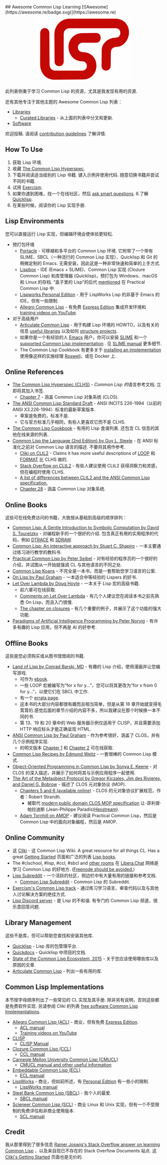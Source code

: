 <div class="github-widget" data-repo="GustavBertram/awesome-common-lisp-learning"></div>
## Awesome Common Lisp Learning [![Awesome](https://awesome.re/badge.svg)](https://awesome.re)

<div align="center">
  <img src="https://raw.githubusercontent.com/GustavBertram/awesome-common-lisp-learning/master/LISP_logo_mid.png">
</div>

此列表侧重于学习 Common Lisp 的资源，尤其是我发现有用的资源.

还有其他专注于其他主题的 Awesome Common Lisp 列表：
- [Libraries](https://github.com/CodyReichert/awesome-cl)
  - [Curated Libraries](https://github.com/vindarel/curated-awesome-cl) - 从上面的列表中分叉和更新.
- [Software](https://github.com/azzamsa/awesome-cl-software)

欢迎投稿. 请阅读 [contribution guidelines](https://github.com/GustavBertram/awesome-common-lisp-learning/blob/master/contributing.md) 了解详情.



## How To Use
1. 获取 Lisp 环境.
2. 收藏 [The Common Lisp Hyperspec](http://www.lispworks.com/documentation/common-lisp.html).
 3. 下载并阅读适当级别的 Lisp 书籍. 键入示例并使用代码. 随意切换书籍并尝试不同的书籍.
4. 试用 [Exercism](http://exercism.io/languages/common-lisp/about).
5. 如果你遇到困难，找一个在线社区，然后 [ask smart questions](http://www.catb.org/esr/faqs/smart-questions.html).
6.了解 [Quicklisp](https://www.quicklisp.org/beta/).
7. 在某些时候，阅读你的 Lisp 实现手册.

## Lisp Environments
您可以直接运行 Lisp 实现，但编辑环境会使体验更轻松.
- 预打包环境
  - [Portacle](https://shinmera.github.io/portacle/)  - 可移植和多平台的 Common Lisp 环境. 它附带了一个带有 SLIME、SBCL（一种流行的 Common Lisp 实现）、Quicklisp 和 Git 的稍微定制的 Emacs. 无需安装，因此这是一种非常快速和简单的上手方式.
  - [Lispbox](https://common-lisp.net/project/lispbox/)  - IDE (Emacs + SLIME)、Common Lisp 实现 (Clozure Common Lisp) 和库管理器 (Quicklisp)，预打包为 Windows、macOS 和 Linux 的存档.  “盒子里的 Lisp”的后代 [mentioned](http://www.gigamonkeys.com/book/lather-rinse-repeat-a-tour-of-the-repl.html) 在 Practical Common Lisp 中.
  - [Lispworks Personal Edition](http://www.lispworks.com/downloads/) - 用于 LispWorks Lisp 的非基于 Emacs 的 IDE，但有一些限制.
  - [Allegro Common Lisp](https://franz.com/products/allegrocl/) - 有免费 [Express Edition](https://franz.com/downloads/clp/survey) 集成开发环境和 [training videos on YouTube](https://www.youtube.com/channel/UCN36UrxtyNBJPaG0kmBJNRw).
- 对于高级用户
  - [Articulate Common Lisp](http://articulate-lisp.com) - 用于构建 Lisp 环境的 HOWTO，以及有关的信息 [useful libraries](http://articulate-lisp.com/project/abcs.html) 以及如何 [structure projects](http://articulate-lisp.com/project/new-project.html).
  - 如果你是一个有经验的人 [Emacs](https://www.gnu.org/software/emacs/) 用户，你可以安装 [SLIME](https://common-lisp.net/project/slime/) 和一个 [supported Common Lisp implementation](https://common-lisp.net/project/slime/doc/html/Platforms.html#Platforms) . 见 [SLIME manual](https://common-lisp.net/project/slime/doc/html/) 更多细节.
  - The Common Lisp Cookbook 有更多关于 [installing an implementation](https://lispcookbook.github.io/cl-cookbook/getting-started.html) 使用像这样的实施经理 [Roswell](https://github.com/roswell/roswell/wiki)，或在 Docker 上.

## Online References
- [The Common Lisp Hyperspec (CLHS)](http://www.lispworks.com/documentation/common-lisp.html)  - *Common Lisp 的*语言参考文档. 立即将其加入书签.
  - [Chapter 7](http://www.lispworks.com/documentation/HyperSpec/Body/07_.htm) - 涵盖 Common Lisp 对象系统 (CLOS).
- [The ANSI Common Lisp Standard Draft](http://cberr.us/tech_writings/notes/common_lisp_standard_draft.html) - ANSI INCITS 226-1994（以前的 ANSI X3.226-1994）标准的最新草案版本.
  - 草案是免费的，标准不是.
  - 它与官方标准几乎相同，有些人更喜欢它而不是 CLHS.
- [The Common Lisp Cookbook](http://lispcookbook.github.io/cl-cookbook/)  - 有用的 Lisp 食谱列表. 还包含 CL 信息的其他在线来源的列表.
- [Common Lisp the Language (2nd Edition) by Guy L. Steele](https://www.cs.cmu.edu/Groups/AI/html/cltl/cltl2.html)  - 在 ANSI 标准化之前对 Common Lisp 语言的描述. 不要将其用作参考.
  - [Cliki on CLtL2](https://cliki.net/Getting+Started) - Claims it has more useful descriptions of [LOOP](http://www.cs.cmu.edu/afs/cs.cmu.edu/project/ai-repository/ai/html/cltl/clm/node235.html#SECTION003000000000000000000) 和 [FORMAT](http://www.cs.cmu.edu/afs/cs.cmu.edu/project/ai-repository/ai/html/cltl/clm/node200.html) 比 CLHS 做的.
  - [Stack Overflow on CLtL2](https://stackoverflow.com/questions/108537/what-are-the-main-differences-between-cltl2-and-ansi-cl) - 有些人建议使用 CLtL2 获得洞察力和灵感，但在编程时使用 CLHS.
  - [A list of differences between CLtL2 and the ANSI Common Lisp specification.](http://linuxfinances.info/info/commonlisp.html#AEN9679)
  - [Chapter 28](https://www.cs.cmu.edu/Groups/AI/html/cltl/clm/node260.html#SECTION003200000000000000000) - 涵盖 Common Lisp 对象系统.

## Online Books
这些可在线免费访问的书籍，大致按从基础到高级的顺序排列：
- [Common Lisp: A Gentle Introduction to Symbolic Computation by David S. Touretzky](http://www.cs.cmu.edu/~dst/LispBook/)  - 对编程新手的一个很好的介绍. 包含真正有用的实用程序的代码，例如 [DTRACE](http://www.cs.cmu.edu/~dst/Lisp/dtrace/) 和 [SDRAW](http://www.cs.cmu.edu/~dst/Lisp/sdraw/).
- [Common Lisp: An interactive approach by Stuart C. Shapiro](https://www.cse.buffalo.edu/~shapiro/Commonlisp/) - 一本主要通过练习进行教学的教科书.
- [Practical Common Lisp by Peter Seibel](http://www.gigamonkeys.com/book/) - 对有经验的程序员的一个很好的介绍，并试图从一开始就强调 CL 与其他语言的不同之处.
- [Common Lisp Koans](https://github.com/google/lisp-koans) - 不完全是一本书，而是一套帮助您学习语言的公案.
- [On Lisp by Paul Graham](http://www.paulgraham.com/onlisp.html) - 一本适合中等经验的 Lispers 的好书.
- [Let Over Lambda by Doug Hoyte](https://letoverlambda.com) - 一本关于 Lisp 宏的高级书籍.
  - 前六章可在​​线获取.
  - [Comments on Let Over Lambda](https://www.reddit.com/r/lisp/comments/3actsc/let_over_lambda/) - 有几个人建议您在阅读本书之前先熟悉 On Lisp，而且入门很慢.
  - [The chapter on closures](https://letoverlambda.com/index.cl/guest/chap2.html) - 有几个重要的例子，并展示了这个功能的强大功能.
- [Paradigms of Artificial Intelligence Programming by Peter Norvig](https://github.com/norvig/paip-lisp) - 有许多有趣的 Lisp 应用，但不再是 AI 的好参考.

## Offline Books
这些是您必须购买或从图书馆借阅的书籍.
- [Land of Lisp by Conrad Barski, MD](http://landoflisp.com) - 有趣的 Lisp 介绍，使用漫画并让您编写游戏.
  - 可作为 [ebook](https://www.nostarch.com/lisp.htm). 
  - 一些 LOOP 宏被编写为“for x for y...”，您可以将其更改为“for x from 0 for y...”，以使它们在 SBCL 中工作.
  - 有一个 [errata page](http://landoflisp.com/errata.html).
  - 这本书的大部分内容都很有趣而且相当简单，但是从第 18 章开始就变得毛茸茸的.感觉后面的章节介绍的内容不多，所以我建议在那个时候换一本不同的书.
  - 第 13、19 和 20 章中的 Web 服务器示例仅适用于 CLISP，并且需要添加 HTTP 响应标头才能正确呈现 HTML.
- [ANSI Common Lisp by Paul Graham](http://www.paulgraham.com/acl.html) - 作为参考很好，涵盖了 CLOS，并有几个示例程序实现.
  - 的明文版本 [Chapter 1](http://lib.store.yahoo.net/lib/paulgraham/acl1.txt) 和 [Chapter 2](http://lib.store.yahoo.net/lib/paulgraham/acl2.txt) 可在线获取.
- [Common Lisp Recipes by Edmund Weitz](http://weitz.de/cl-recipes/) - 一套很棒的 Common Lisp 模式.
- [Object-Oriented Programming in Common Lisp by Sonya E. Keene](https://www.amazon.com/Object-Oriented-Programming-COMMON-LISP-Programmers/dp/0201175894) - 对 CLOS 的深入描述，并展示了如何将其与示例应用程序一起使用.
- [The Art of the Metaobject Protocol by Gregor Kiczales, Jim des Rivieres, and Daniel G. Bobrow](https://www.amazon.com/Art-Metaobject-Protocol-Gregor-Kiczales/dp/0262610744/) - 描述了 CLOS 元对象协议 (MOP).
  - [Chapters 5 and 6 (available online)](http://metamodular.com/CLOS-MOP/) - CLOS 的元对象协议扩展规范，作者：Robert Strandh.
    - 被取代 [modern public domain CLOS MOP specification](https://clos-mop.hexstreamsoft.com/) 让-菲利普·帕拉迪斯 (Jean-Philippe Paradis)[Hexstream](https://github.com/Hexstream)).
  - [Adam Tornhill on AMOP](http://www.adamtornhill.com/reviews/amop.htm) - 建议阅读 Practical Common Lisp，然后是 Common Lisp 中的面向对象编程，然后是 AMOP.

## Online Community
- 这 [Cliki](http://cliki.net) - 这 Common Lisp Wiki. A great resource for all things CL. Has a great [Getting Started](http://cliki.net/Getting+Started) 页面和广泛的列表 [Lisp books](http://cliki.net/Lisp%20books).
- The #clschool, #lisp, #ccl, #sbcl and [other rooms](https://www.cliki.net/IRC) 在 [Libera.Chat](https://libera.chat/) 网络是学习 Common Lisp 的好地方.  ([Freenode should be avoided.](https://gist.github.com/joepie91/df80d8d36cd9d1bde46ba018af497409))
- [Lisp Subreddit](http://www.reddit.com/r/lisp/) - 一个活跃的社区，侧边栏中有大量有用的链接和参考文档.
  - [Common Lisp Subreddit](https://www.reddit.com/r/Common_Lisp) - Common Lisp 的 Subreddit.
- [Exercism's Common Lisp track](http://exercism.io/languages/common-lisp/about) - 通过练习学习语言、审查代码以及与其他人讨论解决方案的绝佳方式.
- [Lisp Discord server](https://discord.gg/7tSq5EaA6Z)  - 是 Lisp 的不和谐. 有专门的 Common Lisp 频道，很乐意回答问题.


## Library Management
这些不是库，但可以帮助您查找和安装其他库.
- [Quicklisp](https://www.quicklisp.org/beta) - Lisp 库的包管理平台.
- [Quickdocs](http://quickdocs.org) - Quicklisp 中项目的文档.
- [State of the Common Lisp Ecosystem, 2015](http://borretti.me/article/common-lisp-sotu-2015) - 关于您应该使用哪些库以及原因的文章.
- [Articulate Common Lisp](http://articulate-lisp.com/project/abcs.html) - 列出一些有用的库.


## Common Lisp Implementations
本节按字母顺序列出了一些常见的 CL 实现及其手册. 除非另有说明，否则这些都是免费软件实现. 另请参阅 Cliki 的列表 [free software Common Lisp Implementations](https://www.cliki.net/Common%20Lisp%20implementation).
- [Allegro Common Lisp (ACL)](https://franz.com/products/allegrocl/) - 商业，但有免费 [Express Edition](https://franz.com/downloads/clp/survey).
  - [ACL manual](https://franz.com/support/documentation/)
  - [Training videos on YouTube](https://www.youtube.com/channel/UCN36UrxtyNBJPaG0kmBJNRw)
- [CLISP](https://clisp.sourceforge.io)
  - [CLISP Manual](https://clisp.sourceforge.io/impnotes.html)
- [Clozure Common Lisp (CCL)](https://ccl.clozure.com)
  - [CCL manual](https://ccl.clozure.com/manual/)
- [Carnegie Mellon University Common Lisp (CMUCL)](https://www.cons.org/cmucl/)
  - [CMUCL manual and other useful information](https://www.cons.org/cmucl/doc/index.html)
- [Embeddable Common Lisp (ECL)](https://common-lisp.net/project/ecl/)
  - [ECL manual](https://common-lisp.net/project/ecl/static/manual/)
- [LispWorks](http://www.lispworks.com/products/index.html) - 商业，但如前所述，有 [Personal Edition](http://www.lispworks.com/downloads/index.html) 有一些小的限制.
  - [LispWorks manual](http://www.lispworks.com/documentation/index.html)
- [Steel Bank Common Lisp (SBCL)](http://www.sbcl.org) - 我个人的最爱.
  - [SBCL manual](http://www.sbcl.org/manual/index.html)
- [Scieneer Common Lisp (SCL)](http://web.archive.org/web/20171014210404/http://www.scieneer.com/scl/) - 商业 Linux 和 Unix 实现，但有一个不受限制的免费评估和非商业使用版本.
  - [SCL manual](http://web.archive.org/web/20171014210404/http://www.scieneer.com/scl/doc/)

## Credit
我从那里得到了很多信息 [Rainer Joswig's Stack Overflow answer on learning Common Lisp](https://stackoverflow.com/a/7224914/1005039) ，以及来自现已不存在的 Stack Overflow Documents 站点. 这 [Cliki's Getting Started](https://cliki.net/Getting%20Started) 页面也是无价的.
